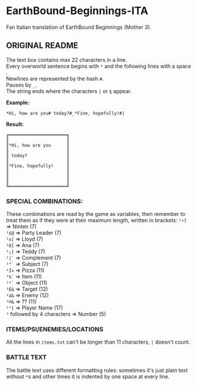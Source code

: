 # EarthBound-Beginnings-ITA
Fan Italian translation of EarthBound Beginnings (Mother 3).

## ORIGINAL README
The text box contains max 22 characters in a line.<br>
Every overworld sentence begins with `*` and the following lines with a space ` `.<br>
Newlines are represented by the hash `#`.<br>
Pauses by `_`.<br>
The string ends where the characters `|` or `§` appear.<br>

**Example:**
```
*Hi, how are you# today?#_*Fine, hopefully!#|
```
**Result:**
```
╔══════════════════════╗
║                      ║
║*Hi, how are you      ║
║                      ║
║ today?               ║
║                      ║
║*Fine, hopefully!     ║
║                      ║
║                      ║
║                      ║
╚══════════════════════╝
```
### SPECIAL COMBINATIONS:
These combinations are read by the game as variables, then remember to treat them as if they were at their maximum length, written in brackets:
` ¹÷[ ` => Ninten (7)<br />
` ¹£@ ` => Party Leader (7)<br />
` ¹x[ ` => Lloyd (7)<br />
` ¹8[ ` => Ana (7)<br />
` ¹¡] ` => Teddy (7)<br />
`` ¹|` `` => Complement (7)<br />
`` ¹°` `` => Subject (7)<br />
` ¹Ì× ` => Pizza (11)<br />
`` ¹%` `` => Item (11)<br />
`` ¹⁴` `` => Object (11)<br />
` ¹É& ` => Target (12)<br />
` ¹à& ` => Enemy (12)<br />
` ¹®& ` => ?? (11)<br />
` ¹°[ ` => Player Name (17)<br />
` ³ ` followed by 4 characters => Number (5)

### ITEMS/PSI/ENEMIES/LOCATIONS
All the lines in `items.txt` can't be longer than 11 characters, `|` doesn't count.

### BATTLE TEXT

The battle text uses different formatting rules: sometimes it's just plain text without `*`s and other times it is indented by one space at every line.
